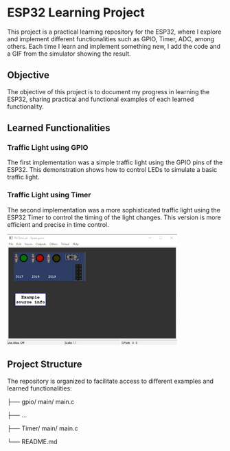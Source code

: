 # ESP32 Learning Project

This project is a practical learning repository for the ESP32, where I explore and implement different functionalities such as GPIO, Timer, ADC, among others. Each time I learn and implement something new, I add the code and a GIF from the simulator showing the result.

## Objective

The objective of this project is to document my progress in learning the ESP32, sharing practical and functional examples of each learned functionality.

## Learned Functionalities

### Traffic Light using GPIO

The first implementation was a simple traffic light using the GPIO pins of the ESP32. This demonstration shows how to control LEDs to simulate a basic traffic light.


### Traffic Light using Timer

The second implementation was a more sophisticated traffic light using the ESP32 Timer to control the timing of the light changes. This version is more efficient and precise in time control.

![Traffic Light - Timer](https://github.com/LaryssaGomesF/LearningEsp/blob/main/videos/trafficlights.gif)


## Project Structure

The repository is organized to facilitate access to different examples and learned functionalities:


├── gpio/ main/ main.c

├── ...

├── Timer/ main/ main.c


└── README.md
